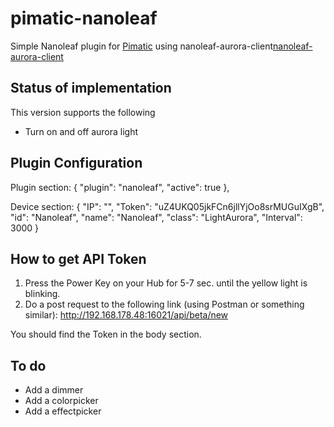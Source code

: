 # pimatic-nanoleaf
Simple Nanoleaf plugin for <a href="https://pimatic.org">Pimatic</a> using nanoleaf-aurora-client<a href="https://github.com/darrent/nanoleaf-aurora-api">nanoleaf-aurora-client</a>

## Status of implementation

This version supports the following
* Turn on and off aurora light

## Plugin Configuration

Plugin section:
    {
      "plugin": "nanoleaf",
      "active": true
    },
    
    
 Device section:
    {
      "IP": "<IP>",
      "Token": "uZ4UKQ05jkFCn6jllYjOo8srMUGuIXgB",
      "id": "Nanoleaf",
      "name": "Nanoleaf",
      "class": "LightAurora",
      "Interval": 3000
    }
  
## How to get API Token
1. Press the Power Key on your Hub for 5-7 sec. until the yellow light is blinking.
2. Do a post request to the following link (using Postman or something similar):
http://192.168.178.48:16021/api/beta/new

You should find the Token in the body section.

## To do
- Add a dimmer 
- Add a colorpicker
- Add a effectpicker 
